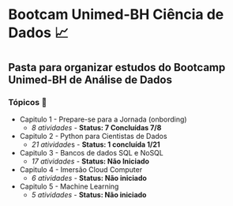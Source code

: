 # Bootcam Unimed-BH Ciência de Dados :chart_with_upwards_trend:

## Pasta para organizar estudos do Bootcamp Unimed-BH de Análise de Dados

### Tópicos :page_with_curl:

* Capitulo 1 - Prepare-se para a Jornada (onbording)
  * *8 atividades* -  **Status: 7 Concluídas 7/8**
* Capitulo 2 - Python para Cientistas de Dados
  * *21 atividade*s - **Status: 1 concluída 1/21**
* Capitulo 3 - Bancos de dados SQL e NoSQL
  * *17 atividades* - **Status: Não Iniciado**
* Capitulo 4 - Imersão Cloud Computer
  * *6 atividades* - **Status: Não iniciado**
* Capitulo 5 - Machine Learning
  * *5 atividades* - **Status: Não iniciado**
